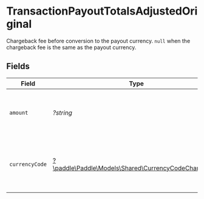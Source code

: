 # TransactionPayoutTotalsAdjustedOriginal

Chargeback fee before conversion to the payout currency. `null` when the chargeback fee is the same as the payout currency.


## Fields

| Field                                                                                                 | Type                                                                                                  | Required                                                                                              | Description                                                                                           | Example                                                                                               |
| ----------------------------------------------------------------------------------------------------- | ----------------------------------------------------------------------------------------------------- | ----------------------------------------------------------------------------------------------------- | ----------------------------------------------------------------------------------------------------- | ----------------------------------------------------------------------------------------------------- |
| `amount`                                                                                              | *?string*                                                                                             | :heavy_minus_sign:                                                                                    | Fee amount for this chargeback in the original currency.                                              | 1500                                                                                                  |
| `currencyCode`                                                                                        | [?\paddle\Paddle\Models\Shared\CurrencyCodeChargeback](../../models/shared/CurrencyCodeChargeback.md) | :heavy_minus_sign:                                                                                    | Three-letter ISO 4217 currency code for chargeback fees.                                              |                                                                                                       |
